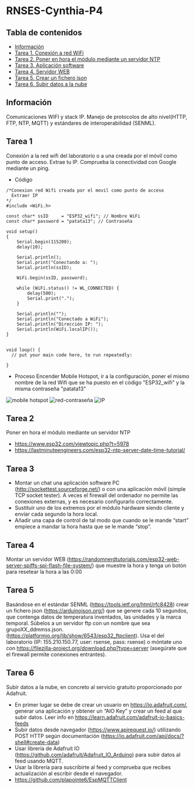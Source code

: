 # RNSES-Cynthia-P4
## Tabla de contenidos 
* [Información](#Información)
* [Tarea 1. Conexión a red WiFi](#Tarea1)
* [Tarea 2. Poner en hora el módulo mediante un servidor NTP](#setup)
* [Tarea 3. Aplicación software](#set)
* [Tarea 4. Servidor WEB](#sp)
* [Tarea 5. Crear un fichero json](#sp4)
* [Tarea 6. Subir datos a la nube](#sp5)

## Información
Comunicaciones WIFI y stack IP. Manejo de protocolos de alto nivel(HTTP, FTP, NTP, MQTT) y estándares de interoperabilidad (SENML).

## Tarea 1
Conexión a la red wifi del laboratorio o a una creada por el móvil como punto de acceso. Extrae tu IP. Comprueba la conectividad con Google mediante un ping.
* Código
```
/*Conexion red Wifi creada por el movil como punto de acceso
  Extraer IP
*/
#include <WiFi.h>

const char* ssID     = "ESP32_wifi"; // Nombre WiFi
const char* password = "patata13"; // Contraseña 

void setup()
{
    Serial.begin(115200);
    delay(10);

    Serial.println();
    Serial.print("Conectando a: ");
    Serial.println(ssID);

    WiFi.begin(ssID, password);

    while (WiFi.status() != WL_CONNECTED) {
        delay(500);
        Serial.print(".");
    }

    Serial.println("");
    Serial.println("Conectado a WiFi");
    Serial.println("Dirección IP: ");
    Serial.println(WiFi.localIP());
}


void loop() {
  // put your main code here, to run repeatedly:

}
```
* Proceso
Encender Mobile Hotspot, ir a la configuración, poner el mismo nombre de la red Wifi que se ha puesto en el código "ESP32_wifi"  y la misma contraseña "patata13"

![mobile hotspot](https://github.com/Cynthia-696529/Imagenes/blob/6ea7d953868d23abd81e8e88ee98747437c5280e/mobileHotspot.jpeg)
![red-contraseña](https://github.com/Cynthia-696529/Imagenes/blob/6ea7d953868d23abd81e8e88ee98747437c5280e/esp32_wifi.jpeg)
![IP](https://github.com/Cynthia-696529/Imagenes/blob/4f14861baf29ce4eee8301509c123de7ff6c5865/Captura%20de%20pantalla%202022-08-25%20a%20las%2011.51.58.png)

## Tarea 2
Poner en hora el módulo mediante un servidor NTP
* https://www.esp32.com/viewtopic.php?t=5978
* https://lastminuteengineers.com/esp32-ntp-server-date-time-tutorial/
 ## Tarea 3
* Montar un chat una aplicación software PC (http://sockettest.sourceforge.net/) o con una aplicación móvil (simple TCP socket tester). A veces el firewall del ordenador no permite las conexiones externas, y es necesario configurarlo correctamente.
* Sustituir uno de los extremos por el módulo hardware siendo cliente y envíar cada segundo la hora local.
* Añadir una capa de control de tal modo que cuando se le mande “start” empiece a mandar la hora hasta que se le mande “stop”.
## Tarea 4 
Montar un servidor WEB (https://randomnerdtutorials.com/esp32-web-server-spiffs-spi-flash-file-system/) que muestre la hora y tenga un botón para resetear la hora a las 0:00
## Tarea 5
Basándose en el estándar SENML (https://tools.ietf.org/html/rfc8428) crear un fichero json (https://arduinojson.org/) que se genere cada 10 segundos, que contenga datos de temperatura inventados, las unidades y la marca temporal. Súbelos a un servidor ftp con un nombre que sea grupoXX_ddmmss.json. (https://platformio.org/lib/show/6543/esp32_ftpclient). Usa el del laboratorio (IP: 155.210.150.77, user: rsense, pass: rsense) o móntate uno con https://filezilla-project.org/download.php?type=server (asegúrate que el firewall permite conexiones entrantes).

## Tarea 6
Subir datos a la nube, en concreto al servicio gratuito proporcionado por Adafruit.
* En primer lugar se debe de crear un usuario en https://io.adafruit.com/, generar una aplicación y obtener un “AIO Key” y crear un feed al que subir datos. Leer info en https://learn.adafruit.com/adafruit-io-basics-feeds
* Subir datos desde navegador (https://www.apirequest.io/) utilizando POST HTTP según documentación (https://io.adafruit.com/api/docs/?shell#create-data)
* Usar librería de Adafruit IO (https://github.com/adafruit/Adafruit_IO_Arduino) para subir datos al feed usando MQTT.
* Usar la librería para suscribirte al feed y comprueba que recibes actualización al escribir desde el navegador.
* https://github.com/plapointe6/EspMQTTClient
